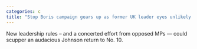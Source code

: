 ```yaml
---
categories: c
title: "Stop Boris campaign gears up as former UK leader eyes unlikely comeback"
---
```

New leadership rules – and a concerted effort from opposed MPs — could scupper an audacious Johnson return to No. 10.